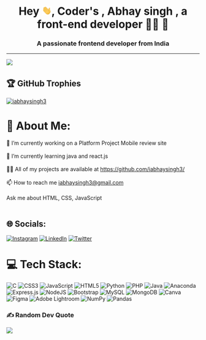 # <div align="center"> Hey <img src="https://github.com/ankitwarbhe/ankitwarbhe/blob/master/Hi.gif" width="25px">, Coder's , Abhay singh , a front-end  developer 👨‍💻 🚀</div>
<h3 align="center">A passionate frontend developer from India</h3>

---
[![](https://visitcount.itsvg.in/api?id=iabhaysingh3&icon=0&color=0)](https://visitcount.itsvg.in)

## 🏆 GitHub Trophies
<p align="left"> <a href="https://github.com/ryo-ma/github-profile-trophy"><img src="https://github-profile-trophy.vercel.app/?username=iabhaysingh3" alt="iabhaysingh3" /></a> </p>


# 💫 About Me:
🔭 I’m currently working on a Platform Project Mobile review site<br><br>🌱 I’m currently learning java and react.js<br><br>👨‍💻 All of my projects are available at https://github.com/iabhaysingh3/<br><br>📫 How to reach me iabhaysingh3@gmail.com<br><br>Ask me about HTML, CSS, JavaScript<br><br>


## 🌐 Socials:
[![Instagram](https://img.shields.io/badge/Instagram-%23E4405F.svg?logo=Instagram&logoColor=white)](https://instagram.com/iabhaysingh3) [![LinkedIn](https://img.shields.io/badge/LinkedIn-%230077B5.svg?logo=linkedin&logoColor=white)](https://linkedin.com/in/iabhaysingh3) [![Twitter](https://img.shields.io/badge/Twitter-%231DA1F2.svg?logo=Twitter&logoColor=white)](https://twitter.com/iabhaysingh3) 

# 💻 Tech Stack:
![C](https://img.shields.io/badge/c-%2300599C.svg?style=flat&logo=c&logoColor=white) ![CSS3](https://img.shields.io/badge/css3-%231572B6.svg?style=flat&logo=css3&logoColor=white) ![JavaScript](https://img.shields.io/badge/javascript-%23323330.svg?style=flat&logo=javascript&logoColor=%23F7DF1E) ![HTML5](https://img.shields.io/badge/html5-%23E34F26.svg?style=flat&logo=html5&logoColor=white) ![Python](https://img.shields.io/badge/python-3670A0?style=flat&logo=python&logoColor=ffdd54) ![PHP](https://img.shields.io/badge/php-%23777BB4.svg?style=flat&logo=php&logoColor=white) ![Java](https://img.shields.io/badge/java-%23ED8B00.svg?style=flat&logo=java&logoColor=white) ![Anaconda](https://img.shields.io/badge/Anaconda-%2344A833.svg?style=flat&logo=anaconda&logoColor=white) ![Express.js](https://img.shields.io/badge/express.js-%23404d59.svg?style=flat&logo=express&logoColor=%2361DAFB) ![NodeJS](https://img.shields.io/badge/node.js-6DA55F?style=flat&logo=node.js&logoColor=white) ![Bootstrap](https://img.shields.io/badge/bootstrap-%23563D7C.svg?style=flat&logo=bootstrap&logoColor=white) ![MySQL](https://img.shields.io/badge/mysql-%2300f.svg?style=flat&logo=mysql&logoColor=white) ![MongoDB](https://img.shields.io/badge/MongoDB-%234ea94b.svg?style=flat&logo=mongodb&logoColor=white) ![Canva](https://img.shields.io/badge/Canva-%2300C4CC.svg?style=flat&logo=Canva&logoColor=white) 	![Figma](https://img.shields.io/badge/figma-%23F24E1E.svg?style=flat&logo=figma&logoColor=white) ![Adobe Lightroom](https://img.shields.io/badge/Adobe%20Lightroom-31A8FF.svg?style=flat&logo=Adobe%20Lightroom&logoColor=white) ![NumPy](https://img.shields.io/badge/numpy-%23013243.svg?style=flat&logo=numpy&logoColor=white) ![Pandas](https://img.shields.io/badge/pandas-%23150458.svg?style=flat&logo=pandas&logoColor=white)




### ✍️ Random Dev Quote
![](https://quotes-github-readme.vercel.app/api?type=vetical&theme=radical)


